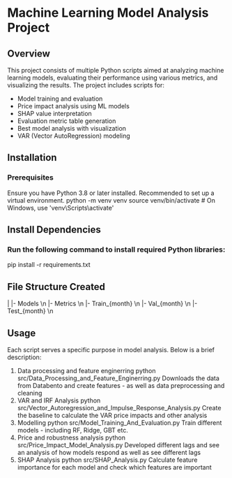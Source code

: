 # Machine Learning Model Analysis Project
## Overview
This project consists of multiple Python scripts aimed at analyzing machine learning models, evaluating their performance using various metrics, and visualizing the results. The project includes scripts for:
- Model training and evaluation
- Price impact analysis using ML models
- SHAP value interpretation
- Evaluation metric table generation
- Best model analysis with visualization
- VAR (Vector AutoRegression) modeling


## Installation
### Prerequisites
Ensure you have Python 3.8 or later installed. Recommended to set up a virtual environment.
python -m venv venv
source venv/bin/activate  # On Windows, use 'venv\Scripts\activate'

## Install Dependencies
### Run the following command to install required Python libraries:
pip install -r requirements.txt

## File Structure Created
|
|- Models \n
|- Metrics \n
|- Train_{month} \n 
|- Val_{month} \n 
|- Test_{month} \n

## Usage
Each script serves a specific purpose in model analysis. Below is a brief description:
1. Data processing and feature enginerring
python src/Data_Processing_and_Feature_Enginerring.py
Downloads the data from Databento and create features - as well as data preprocessing and cleaning
2. VAR and IRF Analysis
python src/Vector_Autoregression_and_Impulse_Response_Analysis.py
Create the baseline to calculate the VAR price impacts and other analysis
3. Modelling
python src/Model_Training_And_Evaluation.py
Train different models - including RF, Ridge, GBT etc.
4. Price and robustness analysis
python src/Price_Impact_Model_Analysis.py
Developed different lags and see an analysis of how models respond as well as see different lags
5. SHAP Analysis
python src/SHAP_Analysis.py
Calculate feature importance for each model and check which features are important
